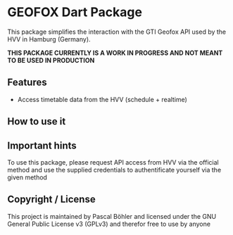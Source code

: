 # GEOFOX Dart Package

This package simplifies the interaction with the GTI Geofox API used by the HVV in Hamburg (Germany).

**THIS PACKAGE CURRENTLY IS A WORK IN PROGRESS AND NOT MEANT TO BE USED IN PRODUCTION**

## Features

* Access timetable data from the HVV (schedule + realtime)

## How to use it

## Important hints

To use this package, please request API access from HVV via the official method and use the supplied credentials to authentificate yourself via the given method

## Copyright / License

This project is maintained by Pascal Böhler and licensed under the GNU General Public License v3 (GPLv3) and therefor free to use by anyone